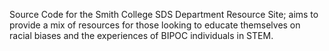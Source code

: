 Source Code for the Smith College SDS Department Resource Site; aims to provide a mix of resources for those looking to educate themselves on racial biases and the experiences of BIPOC individuals in STEM.
